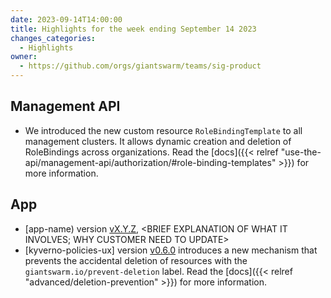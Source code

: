 ```yaml
---
date: 2023-09-14T14:00:00
title: Highlights for the week ending September 14 2023
changes_categories:
  - Highlights
owner:
  - https://github.com/orgs/giantswarm/teams/sig-product
---
```


## Management API

- We introduced the new custom resource `RoleBindingTemplate` to all management clusters. It allows dynamic creation and deletion of RoleBindings across organizations. Read the [docs]({{< relref "use-the-api/management-api/authorization/#role-binding-templates" >}}) for more information.

## App
- [app-name) version [vX.Y.Z](https://github.com/giantswarm/app-name/CHANGELOG.md#134---2023-08-28), <BRIEF EXPLANATION OF WHAT IT INVOLVES; WHY CUSTOMER NEED TO UPDATE>
- [kyverno-policies-ux] version [v0.6.0](https://github.com/giantswarm/kyverno-policies-ux) introduces a new mechanism that prevents the accidental deletion of resources with the `giantswarm.io/prevent-deletion` label. Read the [docs]({{< relref "advanced/deletion-prevention" >}}) for more information.
